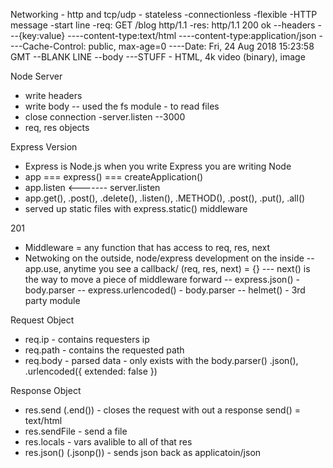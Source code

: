 Networking - http and tcp/udp
    - stateless
    -connectionless
    -flexible
    -HTTP message
    -start line
    -req: GET /blog http/1.1
    -res: http/1.1 200 ok
    --headers
    ---{key:value}
    ----content-type:text/html
    ----content-type:application/json
    ----Cache-Control: public, max-age=0
    ----Date: Fri, 24 Aug 2018 15:23:58 GMT
    --BLANK LINE
    --body
    ---STUFF - HTML, 4k video (binary), image

Node Server
  - write headers
  - write body
  -- used the fs module - to read files
  - close connection
  -server.listen
  --3000
  - req, res objects

 Express Version
  - Express is Node.js when you write Express you are writing Node
  - app === express() === createApplication()
  - app.listen <------- server.listen
  - app.get(), .post(), .delete(), .listen(), .METHOD(), .post(), 
    .put(), .all()
  - served up static files with express.static() middleware

201
  - Middleware = any function that has access to req, res, next
  - Netwoking on the outside, node/express development on the inside
  -- app.use, anytime you see a callback/ (req, res, next) = {}
  --- next() is the way to move a piece of middleware forward
  -- express.json() - body.parser
  -- express.urlencoded() - body.parser
  -- helmet() - 3rd party module

Request Object
  - req.ip - contains requesters ip
  - req.path - contains the requested path
  - req.body - parsed data - only exists with the body.parser() 
                              .json(), 
                              .urlencoded({ extended: false })

Response Object
  - res.send (.end()) - closes the request with out a response
        send() = text/html
  - res.sendFile - send a file
  - res.locals - vars avalible to all of that res
  - res.json() (.jsonp()) - sends json back as applicatoin/json



